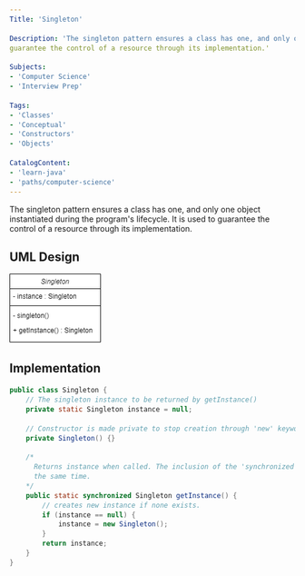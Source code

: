 ```yaml
---
Title: 'Singleton'

Description: 'The singleton pattern ensures a class has one, and only one object instantiated during the program's lifecycle. It is used to 
guarantee the control of a resource through its implementation.'

Subjects:
- 'Computer Science'
- 'Interview Prep' 

Tags:
- 'Classes'
- 'Conceptual'
- 'Constructors'
- 'Objects'

CatalogContent:
- 'learn-java'
- 'paths/computer-science'
---
```


The singleton pattern ensures a class has one, and only one object instantiated during the program's lifecycle. It is used to
guarantee the control of a resource through its implementation.

## UML Design
![UML diagram of a singleton](assets/singleton-uml.png)

## Implementation
```java
public class Singleton {
    // The singleton instance to be returned by getInstance()
    private static Singleton instance = null;
    
    // Constructor is made private to stop creation through 'new' keyword outside of getInstance().
    private Singleton() {}
    
    /*
      Returns instance when called. The inclusion of the 'synchronized' keyword in the getInstance() ensures two threads can not use this method at 
      the same time.
    */
    public static synchronized Singleton getInstance() {
        // creates new instance if none exists.
        if (instance == null) {
            instance = new Singleton();
        }
        return instance;
    }
}
```
